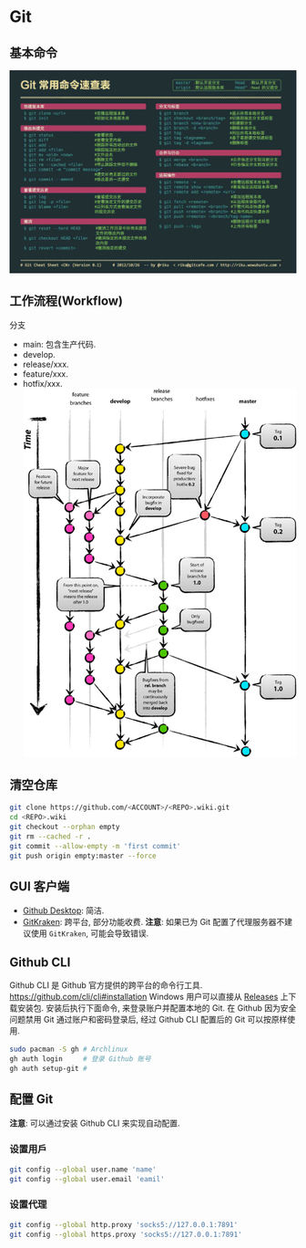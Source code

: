 # Git

## 基本命令

![](assets/git_commands.jpg)

## 工作流程(Workflow)
分支
- main: 包含生产代码.
- develop.
- release/xxx.
- feature/xxx.
- hotfix/xxx.
![](assets/git-flow.png)

## 清空仓库
```bash
git clone https://github.com/<ACCOUNT>/<REPO>.wiki.git
cd <REPO>.wiki
git checkout --orphan empty
git rm --cached -r .
git commit --allow-empty -m 'first commit'
git push origin empty:master --force
```

## GUI 客户端
- [Github Desktop](https://desktop.github.com/): 简洁.
- [GitKraken](https://www.gitkraken.com/): 跨平台, 部分功能收费.
**注意**: 如果已为 Git 配置了代理服务器不建议使用 `GitKraken`, 可能会导致错误.

## Github CLI
Github CLI 是 Github 官方提供的跨平台的命令行工具.
https://github.com/cli/cli#installation
Windows 用户可以直接从 [Releases](https://github.com/cli/cli/releases) 上下载安装包.
安装后执行下面命令, 来登录账户并配置本地的 Git.
在 Github 因为安全问题禁用 Git 通过账户和密码登录后, 经过 Github CLI 配置后的 Git 可以按原样使用.
```bash
sudo pacman -S gh # Archlinux
gh auth login     # 登录 Github 账号
gh auth setup-git # 
```

## 配置 Git
**注意**: 可以通过安装 Github CLI 来实现自动配置.

### 设置用戶
```bash
git config --global user.name 'name'
git config --global user.email 'eamil'
```

### 设置代理
```bash
git config --global http.proxy 'socks5://127.0.0.1:7891'
git config --global https.proxy 'socks5://127.0.0.1:7891'
```
